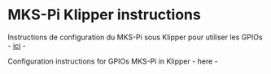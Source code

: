 # MKS-Pi Klipper instructions

Instructions de configuration du MKS-Pi sous Klipper pour utiliser les GPIOs  -  [ici](FR_instructions.md)  -

Configuration instructions for GPIOs MKS-Pi in Klipper  -  here  -